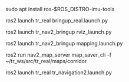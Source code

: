 sudo apt install ros-$ROS_DISTRO-imu-tools

ros2 launch tr_real bringup_real.launch.py

ros2 launch tr_nav2_bringup rviz_launch.py

ros2 launch tr_nav2_bringup mapping.launch.py

ros2 run nav2_map_server map_saver_cli -f ~/tr_ws/src/tr_real/maps/corridor

ros2 launch tr_real tr_navigation2.launch.py